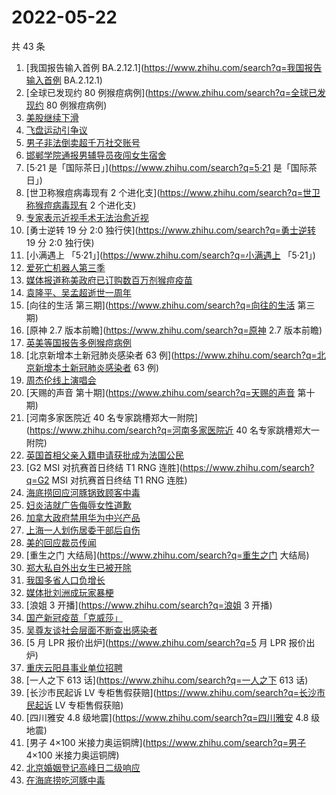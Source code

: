 # 2022-05-22

共 43 条

<!-- BEGIN -->
<!-- 最后更新时间 Sun May 22 2022 23:16:39 GMT+0800 (China Standard Time) -->

1. [我国报告输入首例 BA.2.12.1](https://www.zhihu.com/search?q=我国报告输入首例 BA.2.12.1)
1. [全球已发现约 80 例猴痘病例](https://www.zhihu.com/search?q=全球已发现约 80 例猴痘病例)
1. [美股继续下滑](https://www.zhihu.com/search?q=美股继续下滑)
1. [飞盘运动引争议](https://www.zhihu.com/search?q=飞盘运动引争议)
1. [男子非法倒卖超千万社交账号](https://www.zhihu.com/search?q=男子非法倒卖超千万社交账号)
1. [邯郸学院通报男辅导员夜闯女生宿舍](https://www.zhihu.com/search?q=邯郸学院通报男辅导员夜闯女生宿舍)
1. [5·21 是「国际茶日」](https://www.zhihu.com/search?q=5·21 是「国际茶日」)
1. [世卫称猴痘病毒现有 2 个进化支](https://www.zhihu.com/search?q=世卫称猴痘病毒现有 2 个进化支)
1. [专家表示近视手术无法治愈近视](https://www.zhihu.com/search?q=专家表示近视手术无法治愈近视)
1. [勇士逆转 19 分 2:0 独行侠](https://www.zhihu.com/search?q=勇士逆转 19 分 2:0 独行侠)
1. [小满遇上 「5·21」](https://www.zhihu.com/search?q=小满遇上 「5·21」)
1. [爱死亡机器人第三季](https://www.zhihu.com/search?q=爱死亡机器人第三季)
1. [媒体报道称美政府已订购数百万剂猴痘疫苗](https://www.zhihu.com/search?q=媒体报道称美政府已订购数百万剂猴痘疫苗)
1. [袁隆平、吴孟超逝世一周年](https://www.zhihu.com/search?q=袁隆平、吴孟超逝世一周年)
1. [向往的生活 第三期](https://www.zhihu.com/search?q=向往的生活 第三期)
1. [原神 2.7 版本前瞻](https://www.zhihu.com/search?q=原神 2.7 版本前瞻)
1. [英美等国报告多例猴痘病例](https://www.zhihu.com/search?q=英美等国报告多例猴痘病例)
1. [北京新增本土新冠肺炎感染者 63 例](https://www.zhihu.com/search?q=北京新增本土新冠肺炎感染者 63 例)
1. [周杰伦线上演唱会](https://www.zhihu.com/search?q=周杰伦线上演唱会)
1. [天赐的声音 第十期](https://www.zhihu.com/search?q=天赐的声音 第十期)
1. [河南多家医院近 40 名专家跳槽郑大一附院](https://www.zhihu.com/search?q=河南多家医院近 40 名专家跳槽郑大一附院)
1. [英国首相父亲入籍申请获批成为法国公民](https://www.zhihu.com/search?q=英国首相父亲入籍申请获批成为法国公民)
1. [G2 MSI 对抗赛首日终结 T1 RNG 连胜](https://www.zhihu.com/search?q=G2 MSI 对抗赛首日终结 T1
   RNG 连胜)
1. [海底捞回应河豚锅致顾客中毒](https://www.zhihu.com/search?q=海底捞回应河豚锅致顾客中毒)
1. [妇炎洁就广告侮辱女性道歉](https://www.zhihu.com/search?q=妇炎洁就广告侮辱女性道歉)
1. [加拿大政府禁用华为中兴产品](https://www.zhihu.com/search?q=加拿大政府禁用华为中兴产品)
1. [上海一人划伤居委干部后自伤](https://www.zhihu.com/search?q=上海一人划伤居委干部后自伤)
1. [美的回应裁员传闻](https://www.zhihu.com/search?q=美的回应裁员传闻)
1. [重生之门 大结局](https://www.zhihu.com/search?q=重生之门 大结局)
1. [郑大私自外出女生已被开除](https://www.zhihu.com/search?q=郑大私自外出女生已被开除)
1. [我国多省人口负增长](https://www.zhihu.com/search?q=我国多省人口负增长)
1. [媒体批刘洲成玩家暴梗](https://www.zhihu.com/search?q=媒体批刘洲成玩家暴梗)
1. [浪姐 3 开播](https://www.zhihu.com/search?q=浪姐 3 开播)
1. [国产新冠疫苗「克威莎」](https://www.zhihu.com/search?q=国产新冠疫苗「克威莎」)
1. [吴尊友谈社会层面不断查出感染者](https://www.zhihu.com/search?q=吴尊友谈社会层面不断查出感染者)
1. [5 月 LPR 报价出炉](https://www.zhihu.com/search?q=5 月 LPR 报价出炉)
1. [重庆云阳县事业单位招聘](https://www.zhihu.com/search?q=重庆云阳县事业单位招聘)
1. [一人之下 613 话](https://www.zhihu.com/search?q=一人之下 613 话)
1. [长沙市民起诉 LV 专柜售假获赔](https://www.zhihu.com/search?q=长沙市民起诉 LV 专柜售假获赔)
1. [四川雅安 4.8 级地震](https://www.zhihu.com/search?q=四川雅安 4.8 级地震)
1. [男子 4×100 米接力奥运铜牌](https://www.zhihu.com/search?q=男子 4×100 米接力奥运铜牌)
1. [北京婚姻登记高峰日二级响应](https://www.zhihu.com/search?q=北京婚姻登记高峰日二级响应)
1. [在海底捞吃河豚中毒](https://www.zhihu.com/search?q=在海底捞吃河豚中毒)

<!-- END -->
